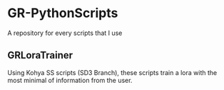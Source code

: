 # GR-PythonScripts
A repository for every scripts that I use


## GRLoraTrainer
Using Kohya SS scripts (SD3 Branch), these scripts train a lora with the most minimal of information from the user. 

